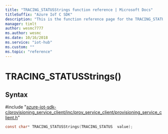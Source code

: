 ```yaml
---                             
title: "TRACING_STATUSStrings function reference | Microsoft Docs" 
titleSuffix: "Azure IoT C SDK"            
description: "This is the function reference page for the TRACING_STATUSStrings() function in the Azure IoT C SDK. This SDK is used with Azure IoT Hub and Azure IoT Hub Device Provisioning Service"            
manager: timlt                 
author: wesmc7777              
ms.author: wesmc               
ms.date: 10/16/2018                    
ms.service: "iot-hub"             
ms.custom: ""                
ms.topic: "reference"        
---                            
```


# TRACING_STATUSStrings()

## Syntax

\#include "[azure-iot-sdk-c/provisioning_service_client/inc/prov_service_client/provisioning_service_client.h](../provisioning-service-client-h.md)"  
```C
const char* TRACING_STATUSStrings(TRACING_STATUS  value);
```

